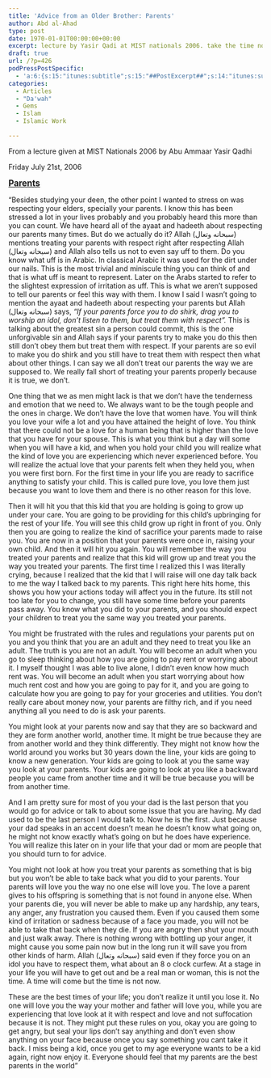 ```yaml
---
title: 'Advice from an Older Brother: Parents'
author: Abd al-Ahad
type: post
date: 1970-01-01T00:00:00+00:00
excerpt: lecture by Yasir Qadi at MIST nationals 2006. take the time now to be obedient to your parents. you know the way you treat your parents expect your children to treat you in the same manner. your parents know better, talk to them, consult them in your affairs.
draft: true
url: /?p=426
podPressPostSpecific:
  - 'a:6:{s:15:"itunes:subtitle";s:15:"##PostExcerpt##";s:14:"itunes:summary";s:15:"##PostExcerpt##";s:15:"itunes:keywords";s:17:"##WordPressCats##";s:13:"itunes:author";s:10:"##Global##";s:15:"itunes:explicit";s:2:"No";s:12:"itunes:block";s:2:"No";}'
categories:
  - Articles
  - "Da'wah"
  - Gems
  - Islam
  - Islamic Work

---
```

From a lecture given at MIST Nationals 2006 by Abu Ammaar Yasir Qadhi
  
Friday July 21st, 2006

**<u><big>Parents</big></u>**

&#8220;Besides studying your deen, the other point I wanted to stress on was respecting your elders, specially your parents. I know this has been stressed a lot in your lives probably and you probably heard this more than you can count. We have heard all of the ayaat and hadeeth about respecting our parents many times. But do we actually do it? Allah (سبحانه وتعال) mentions treating your parents with respect right after respecting Allah (سبحانه وتعال) and Allah also tells us not to even say uff to them. Do you know what uff is in Arabic. In classical Arabic it was used for the dirt under our nails. This is the most trivial and miniscule thing you can think of and that is what uff is meant to represent. Later on the Arabs started to refer to the slightest expression of irritation as uff. This is what we aren’t supposed to tell our parents or feel this way with them. I know I said I wasn’t going to mention the ayaat and hadeeth about respecting your parents but Allah (سبحانه وتعال) says, _“If your parents force you to do shirk, drag you to worship an idol, don’t listen to them, but treat them with respect”._ This is talking about the greatest sin a person could commit, this is the one unforgivable sin and Allah says if your parents try to make you do this then still don’t obey them but treat them with respect. If your parents are so evil to make you do shirk and you still have to treat them with respect then what about other things. I can say we all don’t treat our parents the way we are supposed to. We really fall short of treating your parents properly because it is true, we don’t.

One thing that we as men might lack is that we don’t have the tenderness and emotion that we need to. We always want to be the tough people and the ones in charge. We don’t have the love that women have. You will think you love your wife a lot and you have attained the height of love. You think that there could not be a love for a human being that is higher than the love that you have for your spouse. This is what you think but a day will some when you will have a kid, and when you hold your child you will realize what the kind of love you are experiencing which never experienced before. You will realize the actual love that your parents felt when they held you, when you were first born. For the first time in your life you are ready to sacrifice anything to satisfy your child. This is called pure love, you love them just because you want to love them and there is no other reason for this love.

Then it will hit you that this kid that you are holding is going to grow up under your care. You are going to be providing for this child’s upbringing for the rest of your life. You will see this child grow up right in front of you. Only then you are going to realize the kind of sacrifice your parents made to raise you. You are now in a position that your parents were once in, raising your own child. And then it will hit you again. You will remember the way you treated your parents and realize that this kid will grow up and treat you the way you treated your parents. The first time I realized this I was literally crying, because I realized that the kid that I will raise will one day talk back to me the way I talked back to my parents. This right here hits home, this shows you how your actions today will affect you in the future. Its still not too late for you to change, you still have some time before your parents pass away. You know what you did to your parents, and you should expect your children to treat you the same way you treated your parents.

You might be frustrated with the rules and regulations your parents put on you and you think that you are an adult and they need to treat you like an adult. The truth is you are not an adult. You will become an adult when you go to sleep thinking about how you are going to pay rent or worrying about it. I myself thought I was able to live alone, I didn’t even know how much rent was. You will become an adult when you start worrying about how much rent cost and how you are going to pay for it, and you are going to calculate how you are going to pay for your groceries and utilities. You don’t really care about money now, your parents are filthy rich, and if you need anything all you need to do is ask your parents.

You might look at your parents now and say that they are so backward and they are form another world, another time. It might be true because they are from another world and they think differently. They might not know how the world around you works but 30 years down the line, your kids are going to know a new generation. Your kids are going to look at you the same way you look at your parents. Your kids are going to look at you like a backward people you came from another time and it will be true because you will be from another time.

And I am pretty sure for most of you your dad is the last person that you would go for advice or talk to about some issue that you are having. My dad used to be the last person I would talk to. Now he is the first. Just because your dad speaks in an accent doesn’t mean he doesn’t know what going on, he might not know exactly what’s going on but he does have experience. You will realize this later on in your life that your dad or mom are people that you should turn to for advice.

You might not look at how you treat your parents as something that is big but you won’t be able to take back what you did to your parents. Your parents will love you the way no one else will love you. The love a parent gives to his offspring is something that is not found in anyone else. When your parents die, you will never be able to make up any hardship, any tears, any anger, any frustration you caused them. Even if you caused them some kind of irritation or sadness because of a face you made, you will not be able to take that back when they die. If you are angry then shut your mouth and just walk away. There is nothing wrong with bottling up your anger, it might cause you some pain now but in the long run it will save you from other kinds of harm. Allah (سبحانه وتعال) said even if they force you on an idol you have to respect them, what about an 8 o clock curfew. At a stage in your life you will have to get out and be a real man or woman, this is not the time. A time will come but the time is not now.

These are the best times of your life; you don’t realize it until you lose it. No one will love you the way your mother and father will love you, while you are experiencing that love look at it with respect and love and not suffocation because it is not. They might put these rules on you, okay you are going to get angry, but seal your lips don’t say anything and don’t even show anything on your face because once you say something you cant take it back. I miss being a kid, once you get to my age everyone wants to be a kid again, right now enjoy it. Everyone should feel that my parents are the best parents in the world&#8221;